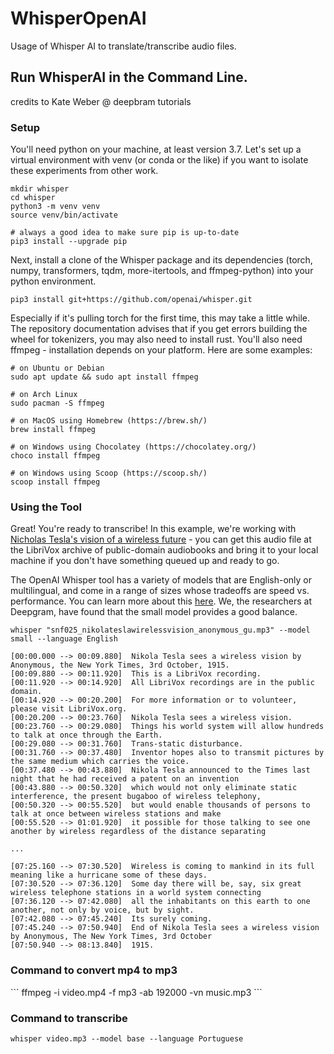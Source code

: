 # WhisperOpenAI
Usage of Whisper AI to translate/transcribe audio files.

<h2> Run WhisperAI in the Command Line. </h2>
credits to Kate Weber @ deepbram tutorials


<h3> Setup </h3>

You'll need python on your machine, at least version 3.7. Let's set up a virtual environment with venv (or conda or the like) if you want to isolate these experiments from other work.

```
mkdir whisper
cd whisper
python3 -m venv venv
source venv/bin/activate

# always a good idea to make sure pip is up-to-date
pip3 install --upgrade pip

```

Next, install a clone of the Whisper package and its dependencies (torch, numpy, transformers, tqdm, more-itertools, and ffmpeg-python) into your python environment.

```
pip3 install git+https://github.com/openai/whisper.git 
```

Especially if it's pulling torch for the first time, this may take a little while. The repository documentation advises that if you get errors building the wheel for tokenizers, you may also need to install rust. You'll also need ffmpeg - installation depends on your platform. Here are some examples:

```
# on Ubuntu or Debian
sudo apt update && sudo apt install ffmpeg

# on Arch Linux
sudo pacman -S ffmpeg

# on MacOS using Homebrew (https://brew.sh/)
brew install ffmpeg

# on Windows using Chocolatey (https://chocolatey.org/)
choco install ffmpeg

# on Windows using Scoop (https://scoop.sh/)
scoop install ffmpeg
``` 

<h3> Using the Tool </h3>

Great! You're ready to transcribe! In this example, we're working with [Nicholas Tesla's vision of a wireless future](https://ia800604.us.archive.org/1/items/nonfiction025_librivox/snf025_nikolateslawirelessvision_anonymous_gu.mp3) - you can get this audio file at the LibriVox archive of public-domain audiobooks and bring it to your local machine if you don't have something queued up and ready to go.

The OpenAI Whisper tool has a variety of models that are English-only or multilingual, and come in a range of sizes whose tradeoffs are speed vs. performance. You can learn more about this [here](https://github.com/openai/whisper#available-models-and-languages). We, the researchers at Deepgram, have found that the small model provides a good balance.

``` 
whisper "snf025_nikolateslawirelessvision_anonymous_gu.mp3" --model small --language English
```

```
[00:00.000 --> 00:09.880]  Nikola Tesla sees a wireless vision by Anonymous, the New York Times, 3rd October, 1915.
[00:09.880 --> 00:11.920]  This is a LibriVox recording.
[00:11.920 --> 00:14.920]  All LibriVox recordings are in the public domain.
[00:14.920 --> 00:20.200]  For more information or to volunteer, please visit LibriVox.org.
[00:20.200 --> 00:23.760]  Nikola Tesla sees a wireless vision.
[00:23.760 --> 00:29.080]  Things his world system will allow hundreds to talk at once through the Earth.
[00:29.080 --> 00:31.760]  Trans-static disturbance.
[00:31.760 --> 00:37.480]  Inventor hopes also to transmit pictures by the same medium which carries the voice.
[00:37.480 --> 00:43.880]  Nikola Tesla announced to the Times last night that he had received a patent on an invention
[00:43.880 --> 00:50.320]  which would not only eliminate static interference, the present bugaboo of wireless telephony,
[00:50.320 --> 00:55.520]  but would enable thousands of persons to talk at once between wireless stations and make
[00:55.520 --> 01:01.920]  it possible for those talking to see one another by wireless regardless of the distance separating

...

[07:25.160 --> 07:30.520]  Wireless is coming to mankind in its full meaning like a hurricane some of these days.
[07:30.520 --> 07:36.120]  Some day there will be, say, six great wireless telephone stations in a world system connecting
[07:36.120 --> 07:42.080]  all the inhabitants on this earth to one another, not only by voice, but by sight.
[07:42.080 --> 07:45.240]  Its surely coming.
[07:45.240 --> 07:50.940]  End of Nikola Tesla sees a wireless vision by Anonymous, The New York Times, 3rd October
[07:50.940 --> 08:13.840]  1915.
```


<h3> Command to convert mp4 to mp3 </h3>
```
ffmpeg -i video.mp4 -f mp3 -ab 192000 -vn music.mp3
```

<h3> Command to transcribe</h3>

```whisper video.mp3 --model base --language Portuguese```
